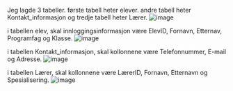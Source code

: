 Jeg lagde 3 tabeller. første tabell heter elever. andre tabell heter Kontakt_informasjon og tredje tabell heter Lærer.
![image](https://user-images.githubusercontent.com/111873484/189347224-f426f6b5-3370-4fd2-8c52-6f802d5a51c4.png)

i tabellen elev, skal innloggingsinformasjon være ElevID, Fornavn, Etternav, Programfag og Klasse.
![image](https://user-images.githubusercontent.com/111873484/189347260-0a75d50e-7bf5-4206-b4c1-96ba8fbc9da1.png)

i tabellen Kontakt_informasjon, skal kollonnene være Telefonnummer, E-mail og Adresse.
![image](https://user-images.githubusercontent.com/111873484/189347297-2d9de310-3204-4d95-978d-d82a818cbe7d.png)

i tabellen Lærer, skal kollonnene være LærerID, Fornavn, Etternavn og Spesialisering.
![image](https://user-images.githubusercontent.com/111873484/189347318-707f25cb-2aad-4fa4-ac1e-2d00eea9ed4e.png)
